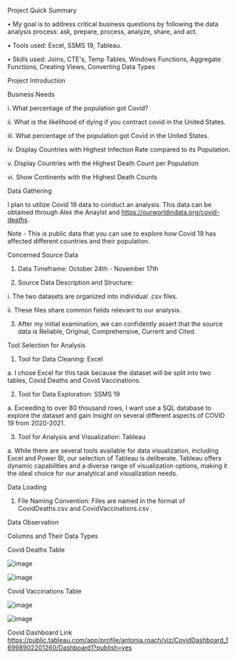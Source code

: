 Project Quick Summary

• My goal is to address critical business questions by following the data analysis process: ask, prepare, process, analyze, share, and act.

•	Tools used: Excel, SSMS 19, Tableau.

•	Skills used: Joins, CTE's, Temp Tables, Windows Functions, Aggregate Functions, Creating Views, Converting Data Types

Project Introduction

Business Needs 

i.	What percentage of the population got Covid?

ii.	What is the likelihood of dying if you contract covid in the United States.

iii.	What percentage of the population got Covid in the United States.

iv.	Display Countries with Highest Infection Rate compared to its Population.

v.	Display Countries with the Highest Death Count per Population

vi.	Show Continents with the Highest Death Counts


Data Gathering

I plan to utilize Covid 19 data to conduct an analysis. This data can be obtained through Alex the Anaylst and https://ourworldindata.org/covid-deaths.  

Note - This is public data that you can use to explore how Covid 19 has affected different countries and their population. 

Concerned Source Data

1.	Data Timeframe: October 24th - November 17th 

2.	Source Data Description and Structure:

i.	The two datasets are organized into individual .csv files. 

ii.	These files share common fields relevant to our analysis.

3.	After my initial examination, we can confidently assert that the source data is Reliable, Original, Comprehensive, Current and Cited.


Tool Selection for Analysis

1.	Tool for Data Cleaning: Excel 

a.	I chose Excel for this task because the dataset will be split into two tables, Covid Deaths and Covid Vaccinations.

2.	Tool for Data Exploration: SSMS 19

a.	Exceeding to over 80 thousand rows, I want use a SQL database to explore the dataset and gain insight on several different aspects of COVID 19 from 2020-2021.

3.	Tool for Analysis and Visualization: Tableau

a.	While there are several tools available for data visualization, including Excel and Power BI, our selection of Tableau is deliberate. Tableau offers dynamic capabilities and a diverse range of visualization options, making it the ideal choice for our analytical and visualization needs.

Data Loading

1.	File Naming Convention: Files are named in the format of CovidDeaths.csv and CovidVaccinations.csv .


Data Observation

   Columns and Their Data Types 

Covid Deaths Table
   
   ![image](https://github.com/Antoniachanel/IS691/assets/124207040/0eea7ef3-fbc5-4f56-a0b6-18cc252b3f3f)
   
   ![image](https://github.com/Antoniachanel/IS691/assets/124207040/fae77bfd-a12a-46cb-a7b1-7715b9f2de0d)


 
 Covid Vaccinations Table 

  ![image](https://github.com/Antoniachanel/IS691/assets/124207040/6ae414f9-839f-4dc1-b1a2-0ac58f1ec6c3)
  
  ![image](https://github.com/Antoniachanel/IS691/assets/124207040/01e98e70-cfba-4a83-82d8-123a0629f86c)


Covid Dashboard Link 
https://public.tableau.com/app/profile/antonia.roach/viz/CovidDashboard_16998902201260/Dashboard1?publish=yes
